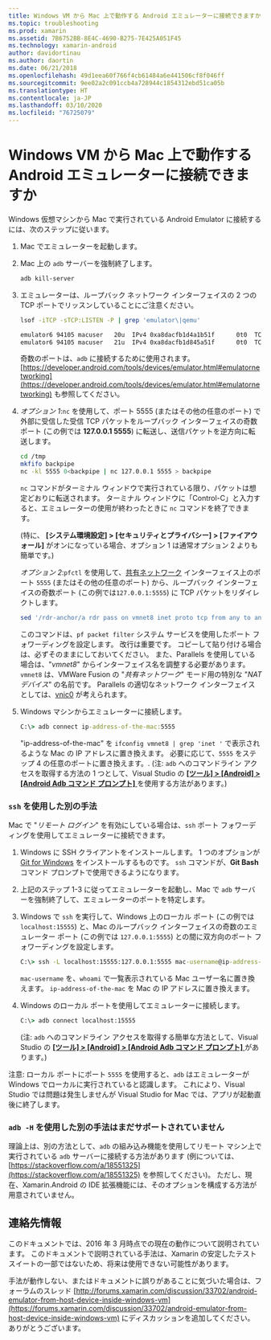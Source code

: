 ```yaml
---
title: Windows VM から Mac 上で動作する Android エミュレーターに接続できますか
ms.topic: troubleshooting
ms.prod: xamarin
ms.assetid: 7B6752BB-8E4C-4690-B275-7E425A051F45
ms.technology: xamarin-android
author: davidortinau
ms.author: daortin
ms.date: 06/21/2018
ms.openlocfilehash: 49d1eea60f766f4cb61484a6e441506cf8f046ff
ms.sourcegitcommit: 9ee02a2c091ccb4a728944c1854312ebd51ca05b
ms.translationtype: HT
ms.contentlocale: ja-JP
ms.lasthandoff: 03/10/2020
ms.locfileid: "76725079"
---
```

# <a name="is-it-possible-to-connect-to-android-emulators-running-on-a-mac-from-a-windows-vm"></a>Windows VM から Mac 上で動作する Android エミュレーターに接続できますか

Windows 仮想マシンから Mac で実行されている Android Emulator に接続するには、次のステップに従います。

1. Mac でエミュレーターを起動します。

2. Mac 上の `adb` サーバーを強制終了します。

    ```bash
    adb kill-server
    ```

3. エミュレーターは、ループバック ネットワーク インターフェイスの 2 つの TCP ポートでリッスンしていることにご注意ください。

    ```bash
    lsof -iTCP -sTCP:LISTEN -P | grep 'emulator\|qemu'

    emulator6 94105 macuser   20u  IPv4 0xa8dacfb1d4a1b51f      0t0  TCP localhost:5555 (LISTEN)
    emulator6 94105 macuser   21u  IPv4 0xa8dacfb1d845a51f      0t0  TCP localhost:5554 (LISTEN)
    ```

    奇数のポートは、`adb` に接続するために使用されます。 [https://developer.android.com/tools/devices/emulator.html#emulatornetworking](https://developer.android.com/tools/devices/emulator.html#emulatornetworking) も参照してください。

4. _オプション 1_:`nc` を使用して、ポート 5555 (またはその他の任意のポート) で外部に受信した受信 TCP パケットをループバック インターフェイスの奇数ポート (この例では **127.0.0.1 5555**) に転送し、送信パケットを逆方向に転送します。

    ```bash
    cd /tmp
    mkfifo backpipe
    nc -kl 5555 0<backpipe | nc 127.0.0.1 5555 > backpipe
    ```

    `nc` コマンドがターミナル ウィンドウで実行されている限り、パケットは想定どおりに転送されます。 ターミナル ウィンドウに「Control-C」と入力すると、エミュレーターの使用が終わったときに `nc` コマンドを終了できます。

    (特に、 **[システム環境設定] > [セキュリティとプライバシー] > [ファイアウォール]** がオンになっている場合、オプション 1 は通常オプション 2 よりも簡単です。)

    _オプション 2_:`pfctl` を使用して、[共有ネットワーク](https://kb.parallels.com/en/4948) インターフェイス上のポート `5555` (またはその他の任意のポート) から、ループバック インターフェイスの奇数ポート (この例では`127.0.0.1:5555`) に TCP パケットをリダイレクトします。

    ```bash
    sed '/rdr-anchor/a rdr pass on vmnet8 inet proto tcp from any to any port 5555 -> 127.0.0.1 port 5555' /etc/pf.conf | sudo pfctl -ef -
    ```

    このコマンドは、`pf packet filter` システム サービスを使用したポート フォワーディングを設定します。 改行は重要です。 コピーして貼り付ける場合は、必ずそのままにしておいてください。 また、Parallels を使用している場合は、"*vmnet8*" からインターフェイス名を調整する必要があります。 `vmnet8` は、VMWare Fusion の "*共有ネットワーク*" モード用の特別な "*NAT デバイス*" の名前です。 Parallels の適切なネットワーク インターフェイスとしては、[vnic0](https://download.parallels.com/doc/psbm/en/Parallels_Server_Bare_Metal_Users_Guide/29258.htm) が考えられます。

5. Windows マシンからエミュレーターに接続します。

    ```cmd
    C:\> adb connect ip-address-of-the-mac:5555
    ```

    "ip-address-of-the-mac" を `ifconfig vmnet8 | grep 'inet '` で表示されるような Mac の IP アドレスに置き換えます。 必要に応じて、`5555` をステップ 4 の任意のポートに置き換えます。\. (注: `adb` へのコマンドライン アクセスを取得する方法の 1 つとして、Visual Studio の [ **[ツール] > [Android] > [Android Adb コマンド プロンプト]** ](~/cross-platform/troubleshooting/questions/version-logs.md#adb-logcat) を使用する方法があります。)

### <a name="alternate-technique-using-ssh"></a>`ssh` を使用した別の手法

Mac で "_リモート ログイン_" を有効にしている場合は、`ssh` ポート フォワーディングを使用してエミュレーターに接続できます。

1. Windows に SSH クライアントをインストールします。 1 つのオプションが [Git for Windows](https://git-for-windows.github.io/) をインストールするものです。 `ssh` コマンドが、**Git Bash** コマンド プロンプトで使用できるようになります。

2. 上記のステップ 1-3 に従ってエミュレーターを起動し、Mac で `adb` サーバーを強制終了して、エミュレーターのポートを特定します。

3. Windows で `ssh` を実行して、Windows 上のローカル ポート (この例では `localhost:15555`) と、Mac のループバック インターフェイスの奇数のエミュレーター ポート (この例では `127.0.0.1:5555`) との間に双方向のポート フォワーディングを設定します。

    ```cmd
    C:\> ssh -L localhost:15555:127.0.0.1:5555 mac-username@ip-address-of-the-mac
    ```

    `mac-username` を、`whoami` で一覧表示されている Mac ユーザー名に置き換えます。 `ip-address-of-the-mac` を Mac の IP アドレスに置き換えます。

4. Windows のローカル ポートを使用してエミュレーターに接続します。

    ```cmd
    C:\> adb connect localhost:15555
    ```

    (注: `adb` へのコマンドライン アクセスを取得する簡単な方法として、Visual Studio の [ **[ツール] > [Android] > [Android Adb コマンド プロンプト]** ](~/cross-platform/troubleshooting/questions/version-logs.md#adb-logcat) があります。)

注意: ローカル ポートにポート `5555` を使用すると、`adb` はエミュレーターが Windows でローカルに実行されていると認識します。 これにより、Visual Studio では問題は発生しませんが Visual Studio for Mac では、アプリが起動直後に終了します。

### <a name="alternate-technique-using-adb--h-is-not-yet-supported"></a>`adb -H` を使用した別の手法はまだサポートされていません

理論上は、別の方法として、`adb` の組み込み機能を使用してリモート マシン上で実行されている `adb` サーバーに接続する方法があります (例については、[https://stackoverflow.com/a/18551325](https://stackoverflow.com/a/18551325) を参照してください)。
ただし、現在、Xamarin.Android の IDE 拡張機能には、そのオプションを構成する方法が用意されていません。

## <a name="contact-information"></a>連絡先情報

このドキュメントでは、2016 年 3 月時点での現在の動作について説明されています。 このドキュメントで説明されている手法は、Xamarin の安定したテスト スイートの一部ではないため、将来は使用できない可能性があります。

手法が動作しない、またはドキュメントに誤りがあることに気づいた場合は、フォーラムのスレッド [http://forums.xamarin.com/discussion/33702/android-emulator-from-host-device-inside-windows-vm](https://forums.xamarin.com/discussion/33702/android-emulator-from-host-device-inside-windows-vm) にディスカッションを追加してください。
ありがとうございます。
